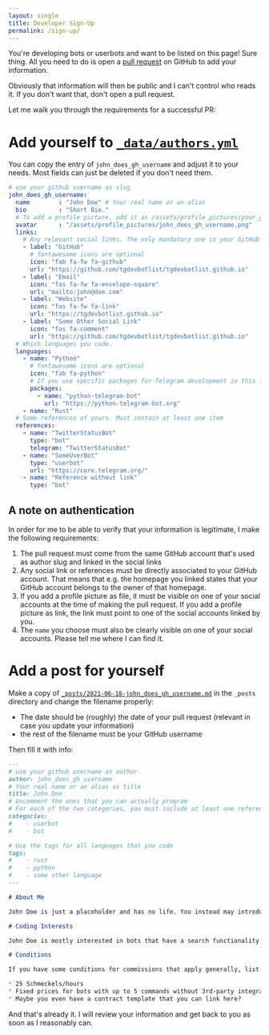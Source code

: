 ```yaml
---
layout: single
title: Developer Sign-Up
permalink: /sign-up/
---
```


You're developing bots or userbots and want to be listed on this page! Sure thing. All you need to do is open a [pull request](https://github.com/TGBotDevList/tgbotdevlist.github.io/compare) on GitHub to add your information.

Obviously that information will then be public and I can't control who reads it. If you don't want that, don't open a pull request.

Let me walk you through the requirements for a successful PR:

# Add yourself to [`_data/authors.yml`](https://github.com/TGBotDevList/tgbotdevlist.github.io/blob/main/_data/authors.yml)

You can copy the entry of `john_does_gh_username` and adjust it to your needs. Most fields can just be deleted if you don't need them.

```yml
# use your github username as slug
john_does_gh_username:
  name        : "John Doe" # Your real name or an alias
  bio         : "Short Bio."
  # To add a profile picture, add it as /assets/profile_pictures/your_gh_username.png or add a link
  avatar      : "/assets/profile_pictures/john_does_gh_username.png"
  links:
    # Any relevant social links. The only mandatory one is your GitHub profile.
    - label: "GitHub"
      # fontawesome icons are optional
      icon: "fab fa-fw fa-github"
      url: "https://github.com/tgdevbotlist/tgdevbotlist.github.io"
    - label: "Email"
      icon: "fas fa-fw fa-envelope-square"
      url: "mailto:john@doe.com"
    - label: "Website"
      icon: "fas fa-fw fa-link"
      url: "https://tgdevbotlist.github.io"
    - label: "Some Other Social Link"
      icon: "fas fa-comment"
      url: "https://github.com/tgdevbotlist/tgdevbotlist.github.io"
  # Which languages you code.
  languages:
    - name: "Python"
      # fontawesome icons are optional
      icon: "fab fa-python"
      # If you use specific packages for Telegram development in this language, list them here
      packages:
        - name: "python-telegram-bot"
          url: "https://python-telegram-bot.org"
    - name: "Rust"
  # Some references of yours. Must contain at least one item
  references:
    - name: "TwitterStatusBot"
      type: "bot"
      telegram: "TwitterStatusBot"
    - name: "SomeUserBot"
      type: "userbot"
      url: "https://core.telegram.org/"
    - name: "Reference without link"
      type: "bot"
```

## A note on authentication

In order for me to be able to verify that your information is legitimate, I make the following requirements:

1. The pull request must come from the same GitHub account that's used as author slug and linked in the social links
2. Any social link or references must be directly associated to your GitHub account. That means that e.g. the homepage you linked states that your GitHub account belongs to the owner of that homepage.
3. If you add a profile picture as file, it must be visible on one of your social accounts at the time of making the pull request. If you add a profile picture as link, the link must point to one of the social accounts linked by you.
4. The `name` you choose must also be clearly visible on one of your social accounts. Please tell me where I can find it.

# Add a post for yourself

Make a copy of [`_posts/2021-06-18-john_does_gh_username.md`](https://github.com/TGBotDevList/tgbotdevlist.github.io/blob/main/_posts/2021-06-18-john_does_gh_username.md) in the `_posts` directory and change the filename properly:

* The date should be (roughly) the date of your pull request (relevant in case you update your information)
* the rest of the filename must be your GitHub username

Then fill it with info:

```markdown
---
# use your github username as author
author: john_does_gh_username
# Your real name or an alias as title
title: John Doe
# Uncomment the ones that you can actually program
# For each of the two categories, you must include at least one reference
categories:
#    - userbot
#    - bot

# Use the tags for all languages that you code
tags:
#    - rust
#    - python
#    - some other language
---

# About Me

John Doe is just a placeholder and has no life. You instead may introduce yourself here in a short paragraph.

# Coding Interests

John Doe is mostly interested in bots that have a search functionality via the inline mode. He uses userbots only when strictly necessary. How about you?

# Conditions

If you have some conditions for commissions that apply generally, list them here. E.g.

* 25 Schmeckels/hours
* Fixed prices for bots with up to 5 commands without 3rd-party integrations
* Maybe you even have a contract template that you can link here?
```

And that's already it. I will review your information and get back to you as soon as I reasonably can.
